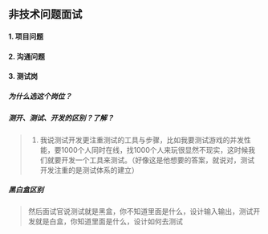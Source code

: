 ## 非技术问题面试

#### 1. 项目问题



#### 2. 沟通问题



#### 3. 测试岗

##### 为什么选这个岗位？

##### 测开、测试、开发的区别？了解？

> 1. 我说测试开发更注重测试的工具与步骤，比如我要测试游戏的并发性能，要1000个人同时在线，找1000个人来玩很显然不现实，这时候我们就要开发一个工具来测试。（好像这是他想要的答案，就说对，测试开发注重的是测试体系的建立）

##### 黑白盒区别

> 然后面试官说测试就是黑盒，你不知道里面是什么，设计输入输出，测试开发就是白盒，你知道里面是什么，设计如何去测试

